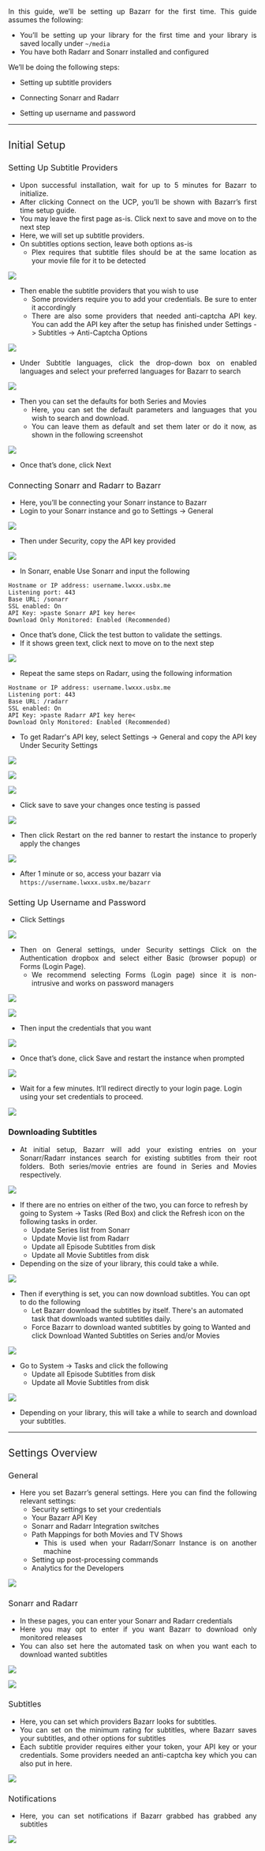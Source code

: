 <p id="bkmrk-in-this-guide%2C-we%E2%80%99ll" style="text-align: justify;">In<span style="font-weight: 400;"> this guide, we&rsquo;ll be setting up Bazarr for the first time. This guide assumes the following:</span></p>
<ul id="bkmrk-you%E2%80%99ll-be-setting-up" style="text-align: justify;">
<li><span style="font-weight: 400;">You&rsquo;ll be setting up your library for the first time and your library is saved locally under <code>~/media</code></span></li>
<li style="font-weight: 400;"><span style="font-weight: 400;">You have both Radarr and Sonarr installed and configured</span></li>
</ul>
<p id="bkmrk-we%E2%80%99ll-be-doing-the-f" style="text-align: justify;">We&rsquo;ll be doing the following steps:</p>
<ul id="bkmrk-setting-up-subtitle-">
<li style="text-align: justify;"><span style="font-weight: 400;">Setting up subtitle providers</span></li>
<li style="text-align: justify;">
<p id="bkmrk-connecting-sonarr-an-0">Connecting Sonarr and Radarr</p>
</li>
<li style="text-align: justify;">Setting up username and password</li>
</ul>
<hr id="bkmrk-" />
<h2 id="bkmrk-initial-setup"><span style="font-weight: 400;">Initial Setup</span></h2>
<h3 id="bkmrk-setting-up-subtitle--0"><span style="font-weight: 400;">Setting Up Subtitle Providers</span></h3>
<ul id="bkmrk-upon-installation-an">
<li style="font-weight: 400; text-align: justify;"><span style="font-weight: 400;">Upon successful installation, wait for up to 5 minutes for Bazarr to initialize.</span></li>
<li style="font-weight: 400; text-align: justify;"><span style="font-weight: 400;">After clicking Connect on the UCP, you&rsquo;ll be shown with Bazarr&rsquo;s first time setup guide.</span></li>
<li style="font-weight: 400; text-align: justify;"><span style="font-weight: 400;">You may leave the first page as-is. Click next to save and move on to the next step</span></li>
<li style="font-weight: 400; text-align: justify;"><span style="font-weight: 400;">Here, we will set up subtitle providers.</span></li>
<li style="font-weight: 400; text-align: justify;"><span style="font-weight: 400;">On subtitles options section, leave both options as-is</span>
<ul>
<li style="font-weight: 400;"><span style="font-weight: 400;">Plex requires that subtitle files should be at the same location as your movie file for it to be detected</span></li>
</ul>
</li>
</ul>
<ul id="bkmrk-here%2C-we-will-set-up"></ul>
<p id="bkmrk--1" style="text-align: justify;"><img id="bkmrk--30" class="align-center" src="https://docs.usbx.me/uploads/images/gallery/2020-03/scaled-1680-/image-1583144550353.png" /></p>
<ul id="bkmrk-then-enable-the-subt">
<li style="font-weight: 400;"><span style="font-weight: 400;">Then enable the subtitle providers that you wish to use</span>
<ul>
<li style="font-weight: 400; text-align: justify;"><span style="font-weight: 400;">Some providers require you to add your credentials. Be sure to enter it accordingly</span></li>
<li style="font-weight: 400; text-align: justify;"><span style="font-weight: 400;">There are also some providers that needed anti-captcha API key. You can add the API key after the setup has finished under Settings -&gt; Subtitles -&gt; Anti-Captcha Options</span></li>
</ul>
</li>
</ul>
<p id="bkmrk--2"><img id="bkmrk--31" class="align-center" src="https://docs.usbx.me/uploads/images/gallery/2020-03/scaled-1680-/image-1583144623799.png" /></p>
<ul id="bkmrk-under-subtitle-langu">
<li style="font-weight: 400; text-align: justify;"><span style="font-weight: 400;">Under Subtitle languages, click the drop-down box on enabled languages and select your preferred languages for Bazarr to search</span></li>
</ul>
<p id="bkmrk--3"><img id="bkmrk--32" class="align-center" src="https://docs.usbx.me/uploads/images/gallery/2020-03/scaled-1680-/image-1583144684332.png" /></p>
<ul id="bkmrk-then-you-can-set-the">
<li style="font-weight: 400; text-align: justify;"><span style="font-weight: 400;">Then you can set the defaults for both Series and Movies</span>
<ul id="bkmrk-here%2C-you-can-set-th">
<li style="font-weight: 400; text-align: justify;"><span style="font-weight: 400;">Here, you can set the default parameters and languages that you wish to search and download.</span></li>
<li style="font-weight: 400; text-align: justify;"><span style="font-weight: 400;">You can leave them as default and set them later or do it now, as shown in the following screenshot</span></li>
</ul>
</li>
</ul>
<p id="bkmrk--4"><span style="font-weight: 400;"><img class="align-center" src="https://pics.smallmilky.club/ShareX/2020/03/firefox_2aAn2QiG5i.png" /></span></p>
<ul id="bkmrk-once-that%E2%80%99s-done%2C-cl">
<li style="font-weight: 400; text-align: justify;"><span style="font-weight: 400;">Once that&rsquo;s done, click Next</span></li>
</ul>
<h3 id="bkmrk-connecting-sonarr-an"><span style="font-weight: 400;">Connecting Sonarr and Radarr to Bazarr</span></h3>
<ul id="bkmrk-here%2C-you%E2%80%99ll-be-conn">
<li style="font-weight: 400; text-align: justify;"><span style="font-weight: 400;">Here, you&rsquo;ll be connecting your Sonarr instance to Bazarr</span></li>
<li style="font-weight: 400; text-align: justify;"><span style="font-weight: 400;">Login to your Sonarr instance and go to Settings -&gt; General</span></li>
</ul>
<p id="bkmrk--5"><img id="bkmrk--33" class="align-center" src="https://docs.usbx.me/uploads/images/gallery/2020-03/scaled-1680-/image-1583146447858.png" /></p>
<ul id="bkmrk-then-under-security%2C">
<li style="font-weight: 400; text-align: justify;"><span style="font-weight: 400;">Then under Security, copy the API key provided</span></li>
</ul>
<p id="bkmrk--6"><img id="bkmrk--34" class="align-center" src="https://docs.usbx.me/uploads/images/gallery/2020-03/scaled-1680-/image-1583146641628.png" /></p>
<ul id="bkmrk-in-sonarr%2C-enable-us">
<li style="font-weight: 400; text-align: justify;"><span style="font-weight: 400;">In Sonarr, enable Use Sonarr and input the following</span></li>
</ul>
<pre><code class="language-">Hostname or IP address: username.lwxxx.usbx.me
Listening port: 443
Base URL: /sonarr
SSL enabled: On
API Key: &gt;paste Sonarr API key here&lt;
Download Only Monitored: Enabled (Recommended)</code></pre>
<ul id="bkmrk-once-that%E2%80%99s-done%2C-cl-0">
<li style="font-weight: 400; text-align: justify;"><span style="font-weight: 400;">Once that&rsquo;s done, Click the test button to validate the settings.</span></li>
<li style="font-weight: 400; text-align: justify;"><span style="font-weight: 400;">If it shows green text, click next to move on to the next step</span></li>
</ul>
<p id="bkmrk--7"><img id="bkmrk--35" class="align-center" src="https://docs.usbx.me/uploads/images/gallery/2020-03/scaled-1680-/image-1583146810530.png" /></p>
<ul id="bkmrk-repeat-the-same-step">
<li style="font-weight: 400; text-align: justify;"><span style="font-weight: 400;">Repeat the same steps on Radarr, using the following information</span></li>
</ul>
<pre><code class="language-">Hostname or IP address: username.lwxxx.usbx.me
Listening port: 443
Base URL: /radarr
SSL enabled: On
API Key: &gt;paste Radarr API key here&lt;
Download Only Monitored: Enabled (Recommended)</code></pre>
<ul id="bkmrk-to-get-radarr%27s-api-">
<li style="text-align: justify;">To get Radarr's API key, select Settings -&gt; General and copy the API key Under Security Settings</li>
</ul>
<p id="bkmrk--8"><img id="bkmrk--36" src="https://docs.usbx.me/uploads/images/gallery/2020-03/scaled-1680-/image-1583147755658.png" /></p>
<p id="bkmrk--9"><img id="bkmrk--37" src="https://docs.usbx.me/uploads/images/gallery/2020-03/scaled-1680-/image-1583147843356.png" /></p>
<p id="bkmrk--10"><img id="bkmrk--38" class="align-center" src="https://docs.usbx.me/uploads/images/gallery/2020-03/scaled-1680-/image-1583147908422.png" /></p>
<ul id="bkmrk-click-save-to-save-y">
<li style="text-align: justify;"><span style="font-weight: 400;">Click save to save your changes once testing is passed</span></li>
</ul>
<p id="bkmrk--11"><img id="bkmrk--39" src="https://docs.usbx.me/uploads/images/gallery/2020-03/scaled-1680-/image-1583148067332.png" /></p>
<ul id="bkmrk-then-click-restart-o">
<li style="text-align: justify;"><span style="font-weight: 400;">Then click Restart on the red banner to restart the instance to properly apply the changes</span></li>
</ul>
<p id="bkmrk--12"><img id="bkmrk--40" class="align-center" src="https://docs.usbx.me/uploads/images/gallery/2020-03/scaled-1680-/image-1583148108636.png" /></p>
<ul id="bkmrk-after-1-minute-or-so">
<li><span style="font-weight: 400;">After 1 minute or so, access your bazarr via <code>https://username.lwxxx.usbx.me/bazarr</code></span></li>
</ul>
<h3 id="bkmrk-setting-up-username-"><span style="font-weight: 400;">Setting Up Username and Password</span></h3>
<ul id="bkmrk-click-setting-then-o">
<li style="text-align: justify;"><span style="font-weight: 400;">Click Settings</span></li>
</ul>
<p id="bkmrk--13"><img id="bkmrk--41" class="align-center" src="https://docs.usbx.me/uploads/images/gallery/2020-03/scaled-1680-/image-1583148199535.png" /></p>
<ul id="bkmrk-then-on-general-sett">
<li style="text-align: justify;"><span style="font-weight: 400;">Then on General settings, under Security settings Click on the Authentication dropbox and select either Basic (browser popup) or Forms (Login Page).</span>&nbsp;
<ul>
<li style="text-align: justify;"><span style="font-weight: 400;">We recommend selecting Forms (Login page) since it is non-intrusive and works on password managers</span></li>
</ul>
</li>
</ul>
<p id="bkmrk--14"><img id="bkmrk--42" src="https://docs.usbx.me/uploads/images/gallery/2020-03/scaled-1680-/image-1583148270049.png" /></p>
<p id="bkmrk--15"><img id="bkmrk--43" class="align-center" src="https://docs.usbx.me/uploads/images/gallery/2020-03/scaled-1680-/image-1583148338632.png" /></p>
<ul id="bkmrk-then-input-the-crede">
<li><span style="font-weight: 400;">Then input the credentials that you want</span></li>
</ul>
<p id="bkmrk--16"><img id="bkmrk--44" class="align-center" src="https://docs.usbx.me/uploads/images/gallery/2020-03/scaled-1680-/image-1583148419788.png" /></p>
<ul id="bkmrk-once-that%E2%80%99s-done%2C-cl-1">
<li><span style="font-weight: 400;">Once that&rsquo;s done, click Save and restart the instance when prompted</span></li>
</ul>
<p id="bkmrk--17"><img id="bkmrk--45" class="align-center" src="https://docs.usbx.me/uploads/images/gallery/2020-03/scaled-1680-/image-1583148452418.png" /></p>
<ul id="bkmrk-wait-for-a-few-minut">
<li><span style="font-weight: 400;">Wait for a few minutes. It&rsquo;ll redirect directly to your login page. Login using your set credentials to proceed.</span></li>
</ul>
<p id="bkmrk--18"><img id="bkmrk--46" class="align-center" src="https://docs.usbx.me/uploads/images/gallery/2020-03/scaled-1680-/image-1583148543220.png" /></p>
<h3 id="bkmrk-downloading-subtitle">Downloading Subtitles</h3>
<ul id="bkmrk-at-initial-setup%2C-ba">
<li style="text-align: justify;">At initial setup, Bazarr will add your existing entries on your Sonarr/Radarr instances search for existing subtitles from their root folders. Both series/movie entries are found in Series and Movies respectively.</li>
</ul>
<p id="bkmrk--19"><img id="bkmrk--47" class="align-center" src="https://docs.usbx.me/uploads/images/gallery/2020-03/scaled-1680-/image-1583148848038.png" /></p>
<ul id="bkmrk-if-there-are-no-entr">
<li>If there are no entries on either of the two, you can force to refresh by going to System -&gt; Tasks (Red Box) and click the Refresh icon on the following tasks in order.
<ul>
<li>Update Series list from Sonarr</li>
<li>Update Movie list from Radarr</li>
<li>Update all Episode Subtitles from disk</li>
<li>Update all Movie Subtitles from disk</li>
</ul>
</li>
<li>Depending on the size of your library, this could take a while.</li>
</ul>
<p id="bkmrk--20"><img id="bkmrk--48" class="align-center" src="https://docs.usbx.me/uploads/images/gallery/2020-03/scaled-1680-/image-1583149148784.png" /></p>
<ul id="bkmrk-then-if-everything-i">
<li>Then if everything is set, you can now download subtitles. You can opt to do the following
<ul>
<li>Let Bazarr download the subtitles by itself. There's an automated task that downloads wanted subtitles daily.</li>
<li>Force Bazarr to download wanted subtitles by going to Wanted and click Download Wanted Subtitles on Series and/or Movies</li>
</ul>
</li>
</ul>
<p id="bkmrk--21"><img id="bkmrk--49" src="https://docs.usbx.me/uploads/images/gallery/2020-03/scaled-1680-/image-1583149680566.png" /></p>
<ul id="bkmrk-go-to-system--%3E-task">
<li>Go to System -&gt; Tasks and click the following
<ul>
<li>Update all Episode Subtitles from disk</li>
<li>Update all Movie Subtitles from disk</li>
</ul>
</li>
</ul>
<p id="bkmrk--22"><img id="bkmrk--50" src="https://docs.usbx.me/uploads/images/gallery/2020-03/scaled-1680-/image-1583149549373.png" /></p>
<ul id="bkmrk-depending-on-your-li">
<li style="text-align: justify;">Depending on your library, this will take a while to search and download your subtitles.</li>
</ul>
<hr id="bkmrk--23" />
<h2 id="bkmrk-settings-overview"><span style="font-weight: 400;">Settings Overview</span></h2>
<h3 id="bkmrk-general"><span style="font-weight: 400;">General</span></h3>
<ul id="bkmrk-here-you-set-bazarr%E2%80%99">
<li style="text-align: justify;"><span style="font-weight: 400;">Here you set Bazarr&rsquo;s general settings. Here you can find the following relevant settings:</span>
<ul>
<li style="text-align: justify;"><span style="font-weight: 400;">Security settings to set your credentials</span></li>
<li style="text-align: justify;"><span style="font-weight: 400;">Your Bazarr API Key</span></li>
<li style="text-align: justify;"><span style="font-weight: 400;">Sonarr and Radarr Integration switches</span></li>
<li style="text-align: justify;"><span style="font-weight: 400;">Path Mappings for both Movies and TV Shows</span>
<ul>
<li style="text-align: justify;"><span style="font-weight: 400;">This is used when your Radarr/Sonarr Instance is on another machine</span></li>
</ul>
</li>
<li><span style="font-weight: 400;">Setting up post-processing commands</span></li>
<li><span style="font-weight: 400;">Analytics for the Developers</span></li>
</ul>
</li>
</ul>
<p id="bkmrk--24"><img id="bkmrk--51" class="align-center" src="https://docs.usbx.me/uploads/images/gallery/2020-03/scaled-1680-/image-1583149820156.png" /></p>
<h3 id="bkmrk-sonarr-and-radarr"><span style="font-weight: 400;">Sonarr and Radarr</span></h3>
<ul id="bkmrk-in-these-pages%2C-you-">
<li style="text-align: justify;"><span style="font-weight: 400;">In these pages, you can enter your Sonarr and Radarr credentials</span></li>
<li style="text-align: justify;"><span style="font-weight: 400;">Here you may opt to enter if you want Bazarr to download only monitored releases</span></li>
<li style="text-align: justify;"><span style="font-weight: 400;">You can also set here the automated task on when you want each to download wanted subtitles</span></li>
</ul>
<p id="bkmrk--25"><img id="bkmrk--52" class="align-center" src="https://docs.usbx.me/uploads/images/gallery/2020-03/scaled-1680-/image-1583149887650.png" /></p>
<p id="bkmrk--26"><img id="bkmrk--53" class="align-center" src="https://docs.usbx.me/uploads/images/gallery/2020-03/scaled-1680-/image-1583149924824.png" /></p>
<h3 id="bkmrk-subtitles"><span style="font-weight: 400;">Subtitles</span></h3>
<ul id="bkmrk-here%2C-you-can-set-wh">
<li style="text-align: justify;"><span style="font-weight: 400;">Here, you can set which providers Bazarr looks for subtitles. </span></li>
<li style="text-align: justify;"><span style="font-weight: 400;">You can set on the minimum rating for subtitles, where Bazarr saves your subtitles, and other options for subtitles</span></li>
<li style="text-align: justify;"><span style="font-weight: 400;">Each subtitle provider requires either your token, your API key or your credentials. Some providers needed an anti-captcha key which you can also put in here.</span></li>
</ul>
<p id="bkmrk--27"><img id="bkmrk--54" class="align-center" src="https://docs.usbx.me/uploads/images/gallery/2020-03/scaled-1680-/image-1583149943608.png" /></p>
<h3 id="bkmrk-notifications"><span style="font-weight: 400;">Notifications</span></h3>
<ul id="bkmrk-here%2C-you-can-set-no">
<li style="text-align: justify;"><span style="font-weight: 400;">Here, you can set notifications if Bazarr grabbed has grabbed any subtitles</span></li>
</ul>
<p id="bkmrk--28"><img id="bkmrk--55" class="align-center" src="https://docs.usbx.me/uploads/images/gallery/2020-03/scaled-1680-/image-1583149963886.png" /></p>
